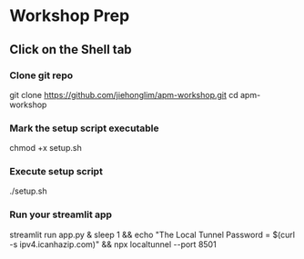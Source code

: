 # Workshop Prep

## Click on the Shell tab

### Clone git repo
git clone https://github.com/jiehonglim/apm-workshop.git
cd apm-workshop

### Mark the setup script executable
chmod +x setup.sh

### Execute setup script
./setup.sh

### Run your streamlit app
streamlit run app.py & sleep 1 && echo "The Local Tunnel Password = $(curl -s ipv4.icanhazip.com)" && npx localtunnel --port 8501